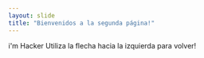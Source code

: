 ```yaml
---
layout: slide
title: "Bienvenidos a la segunda página!"
---
```

i'm Hacker
Utiliza la flecha hacia la izquierda para volver!

